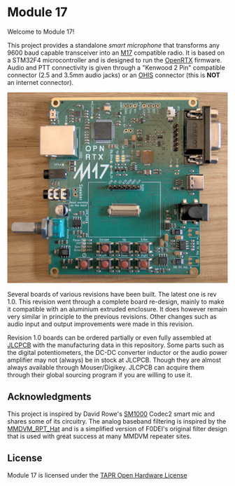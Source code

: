 # Module 17
Welcome to Module 17!

This project provides a standalone _smart microphone_ that transforms any 9600 baud capable transceiver into an [M17](https://m17project.org/) compatible radio. It is based on a STM32F4 microcontroller and is designed to run the [OpenRTX](https://openrtx.org/) firmware. Audio and PTT connectivity is given through a "Kenwood 2 Pin" compatible connector (2.5 and 3.5mm audio jacks) or an [OHIS](https://ohis.org/) connector (this is **NOT** an internet connector).

![logo](_media/Module17_rev1.0_bare_front.jpg ':size=25%')

Several boards of various revisions have been built. The latest one is rev 1.0. This revision went through a complete board re-design, mainly to make it compatible with an aluminium extruded enclosure. It does however remain very similar in principle to the previous revisions. Other changes such as audio input and output improvements were made in this revision.

Revision 1.0 boards can be ordered partially or even fully assembled at [JLCPCB](https://www.jlcpcb.com) with the manufacturing data in this repository. Some parts such as the digital potentiometers, the DC-DC converter inductor or the audio power amplifier may not (always) be in stock at JLCPCB. Though they are almost always available through Mouser/Digikey. JLCPCB can acquire them through their global sourcing program if you are willing to use it.

## Acknowledgments
This project is inspired by David Rowe's [SM1000](https://www.rowetel.com/wordpress/?p=3125) Codec2 smart mic and shares some of its circuitry. The analog baseband filtering is inspired by the [MMDVM_RPT_Hat](https://github.com/mathisschmieder/MMDVM_RPT_Hat) and is a simplified version of F0DEI's original filter design that is used with great success at many MMDVM repeater sites.

## License
Module 17 is licensed under the [TAPR Open Hardware License](https://tapr.org/the-tapr-open-hardware-license/)
